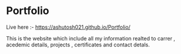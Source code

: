# Portfolio
Live here :- https://ashutosh021.github.io/Portfolio/

This is the website which include all my information realted to carrer , acedemic details, projects , certificates and contact detals.
